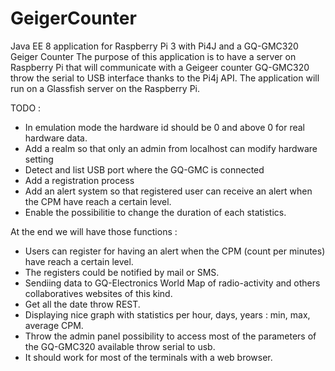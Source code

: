 # GeigerCounter
Java EE 8 application for Raspberry Pi 3 with Pi4J and a GQ-GMC320 Geiger Counter
The purpose of this application is to have a server on Raspberry Pi that will communicate with a Geigeer counter GQ-GMC320 throw the serial to USB interface thanks to the Pi4j API.
The application will run on a Glassfish server on the Raspberry Pi.

TODO :
+ In emulation mode the hardware id should be 0 and above 0 for real hardware data.
+ Add a realm so that only an admin from localhost can modify hardware setting
+ Detect and list USB port where the GQ-GMC is connected
+ Add a registration process
+ Add an alert system so that registered user can receive an alert when the CPM have reach a certain level.
+ Enable the possibilitie to change the duration of each statistics.


At the end we will have those functions :
+ Users can register for having an alert when the CPM (count per minutes) have reach a certain level.
+ The registers could be notified by mail or SMS.
+ Sendiing data to GQ-Electronics World Map of radio-activity and others collaboratives websites of this kind.
+ Get all the date throw REST.
+ Displaying nice graph with statistics per hour, days, years : min, max, average CPM.
+ Throw the admin panel possibility to access most of the parameters of the GQ-GMC320 available throw serial to usb.
+ It should work for most of the terminals with a web browser.
